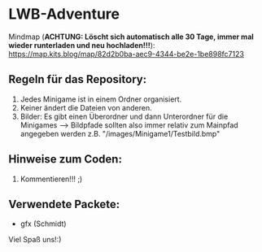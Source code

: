 # LWB-Adventure

Mindmap (**ACHTUNG: Löscht sich automatisch alle 30 Tage, immer mal wieder runterladen und neu hochladen!!!**):
https://map.kits.blog/map/82d2b0ba-aec9-4344-be2e-1be898fc7123

## Regeln für das Repository: 

1. Jedes Minigame ist in einem Ordner organisiert.
2. Keiner ändert die Dateien von anderen.
3. Bilder: Es gibt einen Überordner und dann Unterordner für die Minigames
--> Bildpfade sollten also immer relativ zum Mainpfad angegeben werden z.B. "/images/Minigame1/Testbild.bmp"

## Hinweise zum Coden: 

1. Kommentieren!!! ;) 

## Verwendete Packete:

- gfx (Schmidt)


Viel Spaß uns!:) 
